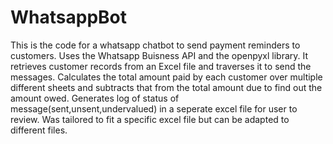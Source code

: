 # WhatsappBot
This is the code for a whatsapp chatbot to send payment reminders to customers.
Uses the Whatsapp Buisness API and the openpyxl library.
It retrieves customer records from an Excel file and traverses it to send the messages.
Calculates the total amount paid by each customer over multiple different sheets and subtracts that from the total amount due to find out the amount owed.
Generates log of status of message(sent,unsent,undervalued) in a seperate excel file for user to review.
Was tailored to fit a specific excel file but can be adapted to different files.

